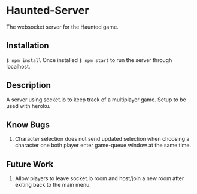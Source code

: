 # Haunted-Server
The websocket server for the Haunted game.

## Installation
```$ npm install```
Once installed
```$ npm start``` to run the server through localhost.

## Description
A server using socket.io to keep track of a multiplayer game.
Setup to be used with heroku.

## Know Bugs
1. Character selection does not send updated selection when choosing a character one both player 
   enter game-queue window at the same time.

## Future Work
1. Allow players to leave socket.io room and host/join a new room after exiting back to the main menu.
